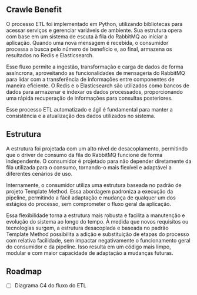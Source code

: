 ## Crawle Benefit
 
O processo ETL foi implementado em Python, utilizando bibliotecas para acessar serviços e gerenciar variáveis de ambiente. Sua estrutura opera com base em um sistema de escuta à fila do RabbitMQ ao iniciar a aplicação. Quando uma nova mensagem é recebida, o consumidor processa a busca pelo número de benefício e, ao final, armazena os resultados no Redis e Elasticsearch.

Esse fluxo permite a ingestão, transformação e carga de dados de forma assíncrona, aproveitando as funcionalidades de mensageria do RabbitMQ para lidar com a transferência de informações entre componentes de maneira eficiente. O Redis e o Elasticsearch são utilizados como bancos de dados para armazenar e indexar os dados processados, proporcionando uma rápida recuperação de informações para consultas posteriores.

Esse processo ETL automatizado e ágil é fundamental para manter a consistência e a atualização dos dados utilizados no sistema.


## Estrutura
A estrutura foi projetada com um alto nível de desacoplamento, permitindo que o driver de consumo da fila do RabbitMQ funcione de forma independente. O consumidor é projetado para não depender diretamente da fila utilizada para o consumo, tornando-o mais flexível e adaptável a diferentes cenários de uso.

Internamente, o consumidor utiliza uma estrutura baseada no padrão de projeto Template Method. Essa abordagem padroniza a execução da pipeline, permitindo a fácil adaptação e mudança de qualquer um dos estágios do processo, sem comprometer o fluxo geral da aplicação.

Essa flexibilidade torna a estrutura mais robusta e facilita a manutenção e evolução do sistema ao longo do tempo. À medida que novos requisitos ou tecnologias surgem, a estrutura desacoplada e baseada no padrão Template Method possibilita a adição e substituição de etapas do processo com relativa facilidade, sem impactar negativamente o funcionamento geral do consumidor e da pipeline. Isso resulta em um código mais limpo, modular e com maior capacidade de adaptação a mudanças futuras.


## Roadmap
  - [ ]  Diagrama C4 do fluxo do ETL